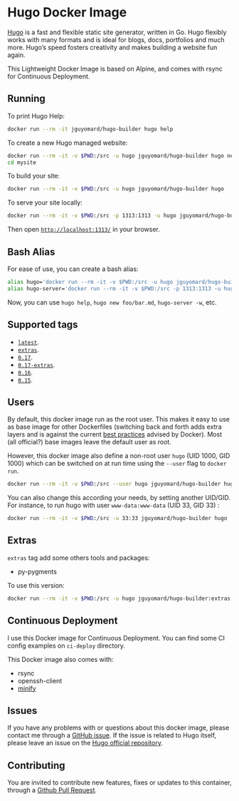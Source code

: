 # Hugo Docker Image

[Hugo](https://gohugo.io/) is a fast and flexible static site generator, written in Go. 
Hugo flexibly works with many formats and is ideal for blogs, docs, portfolios and much more. 
Hugo’s speed fosters creativity and makes building a website fun again.

This Lightweight Docker Image is based on Alpine, and comes with rsync for Continuous Deployment.

## Running

To print Hugo Help:

```bash
docker run --rm -it jguyomard/hugo-builder hugo help
```

To create a new Hugo managed website:

```bash
docker run --rm -it -v $PWD:/src -u hugo jguyomard/hugo-builder hugo new site mysite
cd mysite
```

To build your site:
 
```bash
docker run --rm -it -v $PWD:/src -u hugo jguyomard/hugo-builder hugo
```

To serve your site locally:

```bash
docker run --rm -it -v $PWD:/src -p 1313:1313 -u hugo jguyomard/hugo-builder hugo server -w --bind=0.0.0.0
```

Then open [`http://localhost:1313/`](http://localhost:1313/) in your browser.

## Bash Alias

For ease of use, you can create a bash alias:

```bash
alias hugo='docker run --rm -it -v $PWD:/src -u hugo jguyomard/hugo-builder hugo'
alias hugo-server='docker run --rm -it -v $PWD:/src -p 1313:1313 -u hugo jguyomard/hugo-builder hugo server --bind 0.0.0.0'
```

Now, you can use `hugo help`, `hugo new foo/bar.md`, `hugo-server -w`, etc.


## Supported tags

* [`latest`](https://github.com/jguyomard/docker-hugo/blob/master/Dockerfile).
* [`extras`](https://github.com/jguyomard/docker-hugo/blob/master/extras/Dockerfile).
* [`0.17`](https://github.com/jguyomard/docker-hugo/blob/v0.17/Dockerfile).
* [`0.17-extras`](https://github.com/jguyomard/docker-hugo/blob/v0.17/extras/Dockerfile).
* [`0.16`](https://github.com/jguyomard/docker-hugo/blob/v0.16/Dockerfile).
* [`0.15`](https://github.com/jguyomard/docker-hugo/blob/v0.15/Dockerfile).


## Users

By default, this docker image run as the root user. This makes it easy to use as base image for other Dockerfiles (switching back and forth adds extra layers and is against the current [best practices](https://docs.docker.com/engine/userguide/eng-image/dockerfile_best-practices/#user) advised by Docker). Most (all official?) base images leave the default user as root.

However, this docker image also define a non-root user `hugo` (UID 1000, GID 1000) which can be switched on at run time using the `--user` flag to `docker run`.

```bash
docker run --rm -it -v $PWD:/src --user hugo jguyomard/hugo-builder hugo
```

You can also change this according your needs, by setting another UID/GID. For instance, to run hugo with user `www-data:www-data` (UID 33, GID 33) :

```bash
docker run --rm -it -v $PWD:/src -u 33:33 jguyomard/hugo-builder hugo
```


## Extras

`extras` tag add some others tools and packages:

* py-pygments

To use this version:

```bash
docker run --rm -it -v $PWD:/src -u hugo jguyomard/hugo-builder:extras hugo
```


## Continuous Deployment

I use this Docker image for Continuous Deployment. You can find some CI config examples on `ci-deploy` directory.

This Docker image also comes with:

- rsync
- openssh-client
- [minify](https://github.com/tdewolff/minify)


## Issues

If you have any problems with or questions about this docker image, please contact me through a [GitHub issue](https://github.com/jguyomard/docker-hugo/issues). 
If the issue is related to Hugo itself, please leave an issue on the [Hugo official repository](https://github.com/spf13/hugo).


## Contributing

You are invited to contribute new features, fixes or updates to this container, through a [Github Pull Request](https://github.com/jguyomard/docker-hugo/pulls).
